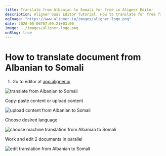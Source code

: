 ```yaml
---
title: Translate from Albanian to Somali for free in Aligner Editor
description: Aligner Dual Editor Tutorial. How to translate for free from Albanian to Somali. Aligner is multilingual document management platform. 
ogImage: "https://www.aligner.io/images/aligner-logo.png"
date: 2020-05-06T07:09:21+03:00
image: ../images/aligner-logo.png
onBlog: true
---
```


# How to translate document from Albanian to Somali

1. Go to editor at [app.aligner.io](https://app.aligner.io "Aligner App web page")

![translate from Albanian to Somali](../aligner-blank-editor.png "translate from Albanian to Somali")

Copy-paste content or upload content

![upload content from Albanian to Somali](../aligner-uploaded-document.png "upload content from Albanian to Somali")

Choose desired language

![choose machine translation from Albanian to Somali](../aligner-language-dropdown.png "choose machine translation from Albanian to Somali")

Work and edit 2 documents in parallel

![edit translation from Albanian to Somali](../aligner-double-sitded-editor.png "edit translation from Albanian to Somali")

